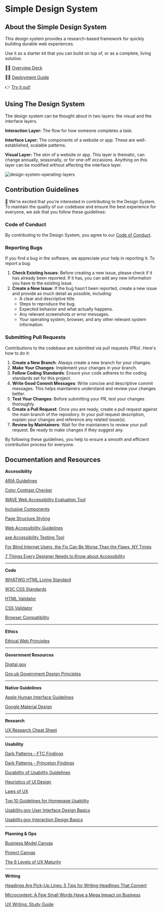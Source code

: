 # Simple Design System

## About the Simple Design System

This design system provides a research-based framework for quickly building durable web experiences.

Use it as a starter kit that you can build on top of, or as a complete, living solution.

👨‍🏫 [Overview Deck](https://docs.google.com/presentation/d/1-bgrLATp5YSx1K8B7RS83IVMeEWg16Fd99Inr3_xLQk/edit?usp=sharing)

👨‍💻 [Deployment Guide](https://github.com/scidsg/design-system/blob/main/Deployment%20Guide.md)

👉 [Try it out!](https://scidsg.github.io/design-system/)

## Using The Design System

The design system can be thought about in two layers: the visual and the interface layers. 

**Interaction Layer:** The flow for how someone completes a task.

**Interface Layer:** The components of a website or app. These are well-established, scalable patterns. 

**Visual Layer:** The skin of a website or app. This layer is thematic, can change annually, seasonally, or for one-off occasions. Anything on this layer can be modified without affecting the interface layer.

![design-system-operating-layers](https://github.com/scidsg/design-system/assets/28545431/086b4df4-91a7-4074-b7a4-ed3a75802ccd)

## Contribution Guidelines

🙌 We're excited that you're interested in contributing to the Design System. To maintain the quality of our codebase and ensure the best experience for everyone, we ask that you follow these guidelines:

### Code of Conduct

By contributing to the Design System, you agree to our [Code of Conduct](https://github.com/scidsg/business-resources/blob/main/Policies%20%26%20Procedures/Code%20of%20Conduct.md).

### Reporting Bugs

If you find a bug in the software, we appreciate your help in reporting it. To report a bug:

1. **Check Existing Issues**: Before creating a new issue, please check if it has already been reported. If it has, you can add any new information you have to the existing issue.
2. **Create a New Issue**: If the bug hasn't been reported, create a new issue and provide as much detail as possible, including:
   - A clear and descriptive title.
   - Steps to reproduce the bug.
   - Expected behavior and what actually happens.
   - Any relevant screenshots or error messages.
   - Your operating system, browser, and any other relevant system information.

### Submitting Pull Requests

Contributions to the codebase are submitted via pull requests (PRs). Here's how to do it:

1. **Create a New Branch**: Always create a new branch for your changes.
2. **Make Your Changes**: Implement your changes in your branch.
3. **Follow Coding Standards**: Ensure your code adheres to the coding standards set for this project.
4. **Write Good Commit Messages**: Write concise and descriptive commit messages. This helps maintainers understand and review your changes better.
5. **Test Your Changes**: Before submitting your PR, test your changes thoroughly.
6. **Create a Pull Request**: Once you are ready, create a pull request against the main branch of the repository. In your pull request description, explain your changes and reference any related issue(s).
7. **Review by Maintainers**: Wait for the maintainers to review your pull request. Be ready to make changes if they suggest any.

By following these guidelines, you help to ensure a smooth and efficient contribution process for everyone.

## Documentation and Resources

**Accessibility**

[ARIA Guidelines](https://www.w3.org/WAI/standards-guidelines/aria/)

[Color Contrast Checker](https://webaim.org/resources/contrastchecker/)

[WAVE Web Accessibility Evaluation Tool](https://wave.webaim.org/)

[Inclusive Components](https://inclusive-components.design/)

[Page Structure Styling](https://www.w3.org/WAI/tutorials/page-structure/styling/)

[Web Accessibility Guidelines](https://www.nngroup.com/reports/usability-guidelines-accessible-web-design/)

[axe Accessibility Testing Tool](https://www.deque.com/axe/)

[For Blind Internet Users, the Fix Can Be Worse Than the Flaws, NY Times](https://www.nytimes.com/2022/07/13/technology/ai-web-accessibility.html)

[7 Things Every Designer Needs to Know about Accessibility](https://medium.com/salesforce-ux/7-things-every-designer-needs-to-know-about-accessibility-64f105f0881b)

---

**Code**

[WHATWG HTML Living Standard](https://html.spec.whatwg.org/multipage/introduction.html)

[W3C CSS Standards](https://www.w3.org/Style/CSS/)

[HTML Validator](https://validator.w3.org/)

[CSS Validator](https://jigsaw.w3.org/css-validator/)

[Browser Compatibility](https://caniuse.com/)

---
**Ethics**

[Ethical Web Principles](https://www.w3.org/TR/ethical-web-principles/)

---
**Government Resources**

[Digital.gov](https://digital.gov/)

[Gov.uk Government Design Principles](https://www.gov.uk/guidance/government-design-principles)

---

**Native Guidelines**

[Apple Human Interface Guidelines](https://developer.apple.com/design/human-interface-guidelines/)

[Google Material Design](https://material.io/design)

---

**Research**

[UX Research Cheat Sheet](https://www.nngroup.com/articles/ux-research-cheat-sheet/)

---

**Usability**

[Dark Patterns - FTC Findings](https://github.com/scidsg/design-system/blob/main/resources/Dark%20Patterns/ftc-dark-patterns.pdf)

[Dark Patterns - Princeton Findings](https://github.com/scidsg/design-system/blob/main/resources/Dark%20Patterns/princeton-dark-patterns.pdf)

[Durability of Usability Guidelines](https://www.nngroup.com/articles/durability-of-usability-guidelines/)

[Heuristics of UI Design](https://www.nngroup.com/articles/ten-usability-heuristics/)

[Laws of UX](https://lawsofux.com/)

[Top 10 Guidelines for Homepage Usability](https://www.nngroup.com/articles/top-ten-guidelines-for-homepage-usability/)

[Usability.gov User Interface Design Basics](https://www.usability.gov/what-and-why/user-interface-design.html) 

[Usability.gov Interaction Design Basics](https://www.usability.gov/what-and-why/interaction-design.html)

---

**Planning & Ops**

[Business Model Canvas](https://en.wikipedia.org/wiki/Business_Model_Canvas)

[Project Canvas](http://www.projectcanvas.dk/)

[The 6 Levels of UX Maturity](https://www.nngroup.com/articles/ux-maturity-model/)

---

**Writing**

[Headings Are Pick-Up Lines: 5 Tips for Writing Headlines That Convert ](https://www.nngroup.com/articles/headings-pickup-lines/)

[Microcontent: A Few Small Words Have a Mega Impact on Business](https://www.nngroup.com/articles/microcontent-how-to-write-headlines-page-titles-and-subject-lines/)

[UX Writing: Study Guide](https://www.nngroup.com/articles/ux-writing-study-guide/?lm=headings-pickup-lines&pt=article)
